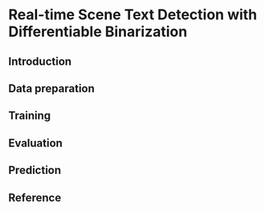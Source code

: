 # Real-time Scene Text Detection with Differentiable Binarization

## Introduction

## Data preparation

## Training

## Evaluation

## Prediction

## Reference


